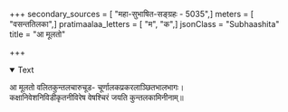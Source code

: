 +++
secondary_sources = [ "महा-सुभाषित-सङ्ग्रहः - 5035",]
meters = [ "वसन्ततिलका",]
pratimaalaa_letters = [ "म", "क",]
jsonClass = "Subhaashita"
title = "आ मूलतो"

+++

<details open><summary>Text</summary>

आ मूलतो वलितकुन्तलचारुचूड- चूर्णालकप्रकरलाञ्छितभालभागः।  
कक्षानिवेशनिविडीकृतनीविरेष वेषश्चिरं जयति कुन्तलकामिनीनाम्॥
</details>
